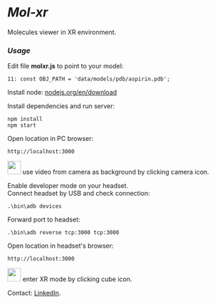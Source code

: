 # <em>Mol-xr</em>
 Molecules viewer in XR environment.<br>
 <!--
 Live demo: <a href='https://molxr.yesbird.ru'>molxr.yesbird.ru</a>
 -->

### <em>Usage</em><br>
  Edit file <b>molxr.js</b> to point to your model:
  ```
  11: const OBJ_PATH = 'data/models/pdb/aspirin.pdb';
  ```
  Install node: <a href='https://nodejs.org/en/download'>nodejs.org/en/download</a> 

  Install dependencies and run server:
  ```
  npm install
  npm start
  ```
  Open location in PC browser:
  ```
  http://localhost:3000
  ```
  <img src="https://github.com/syanenko/zxr/assets/6688301/15b0cefd-ef55-44d8-98a8-cc21b1bf314c" width='30'/> use video from camera as background by clicking camera icon.<br>

  Enable developer mode on your headset.<br>
  Connect headset by USB and check connection: 
  ```
  .\bin\adb devices
  ```

  Forward port to headset:
  ```
  .\bin\adb reverse tcp:3000 tcp:3000
  ```

  Open location in headset's browser:
  ```
  http://localhost:3000
  ```
  <img src="https://github.com/syanenko/zxr/assets/6688301/e265acc3-742b-4d91-9cf0-eb0b1c8df5ba" width='30'/> enter XR mode by clicking cube icon.<br>
   
  
  Contact: [LinkedIn](https://www.linkedin.com/in/sergey-yanenko-57b21a96/).
